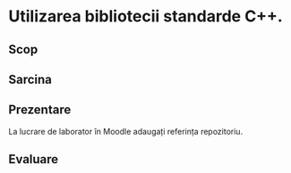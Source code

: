 # Utilizarea bibliotecii standarde С++.

## Scop

## Sarcina

## Prezentare

La lucrare de laborator în Moodle adaugați referința repozitoriu.

## Evaluare

